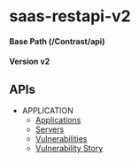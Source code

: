 # saas-restapi-v2
#### Base Path (/Contrast/api)
#### Version v2
## APIs
- APPLICATION
  - [Applications](<./application/Applications/README.md>)
  - [Servers](<./application/Servers/README.md>)
  - [Vulnerabilities](<./application/Vulnerabilities/README.md>)
  - [Vulnerability Story](<./application/Vulnerability Story/README.md>)
